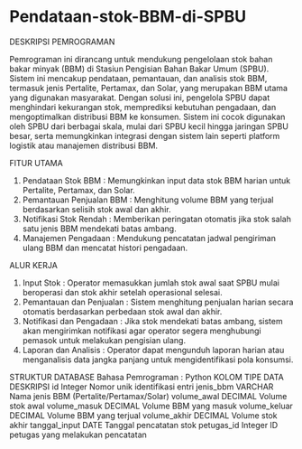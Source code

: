 # Pendataan-stok-BBM-di-SPBU
DESKRIPSI PEMROGRAMAN

Pemrograman ini dirancang untuk mendukung pengelolaan stok bahan bakar minyak (BBM) di Stasiun Pengisian Bahan Bakar Umum (SPBU). Sistem ini mencakup pendataan, pemantauan, dan analisis stok BBM, termasuk jenis Pertalite, Pertamax, dan Solar, yang merupakan BBM utama yang digunakan masyarakat. Dengan solusi ini, pengelola SPBU dapat menghindari kekurangan stok, memprediksi kebutuhan pengadaan, dan mengoptimalkan distribusi BBM ke konsumen. Sistem ini cocok digunakan oleh SPBU dari berbagai skala, mulai dari SPBU kecil hingga jaringan SPBU besar, serta memungkinkan integrasi dengan sistem lain seperti platform logistik atau manajemen distribusi BBM.

FITUR UTAMA 
1. Pendataan Stok BBM : Memungkinkan input data stok BBM harian untuk Pertalite, Pertamax, dan Solar.
2. Pemantauan Penjualan BBM : Menghitung volume BBM yang terjual berdasarkan selisih stok awal dan akhir.
3. Notifikasi Stok Rendah : Memberikan peringatan otomatis jika stok salah satu jenis BBM mendekati batas ambang.
4. Manajemen Pengadaan : Mendukung pencatatan jadwal pengiriman ulang BBM dan mencatat histori pengadaan.

ALUR KERJA
1. Input Stok : Operator memasukkan jumlah stok awal saat SPBU mulai beroperasi dan stok akhir setelah operasional selesai.
2. Pemantauan dan Penjualan : Sistem menghitung penjualan harian secara otomatis berdasarkan perbedaan stok awal dan akhir.
3. Notifikasi dan Pengadaan : Jika stok mendekati batas ambang, sistem akan mengirimkan notifikasi agar operator segera menghubungi pemasok untuk melakukan pengisian ulang.
4. Laporan dan Analisis : Operator dapat mengunduh laporan harian atau menganalisis data jangka panjang untuk mengidentifikasi pola konsumsi.

STRUKTUR DATABASE
Bahasa Pemrograman : Python 
KOLOM              TIPE DATA        DESKRIPSI 
id                 Integer          Nomor unik identifikasi entri
jenis_bbm          VARCHAR	        Nama jenis BBM (Pertalite/Pertamax/Solar)
volume_awal        DECIMAL	        Volume stok awal
volume_masuk       DECIMAL          Volume BBM yang masuk
volume_keluar      DECIMAL          Volume BBM yang terjual
volume_akhir       DECIMAL          Volume stok akhir
tanggal_input	     DATE             Tanggal pencatatan stok
petugas_id         Integer          ID petugas yang melakukan pencatatan






